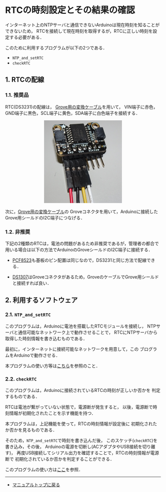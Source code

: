# RTCの時刻設定とその結果の確認

インターネット上のNTPサーバと通信できないArduinoは現在時刻を知ることができないため，
RTCを接続して現在時刻を取得するが，RTCに正しい時刻を設定する必要がある．

このために利用するプログラムが以下の2つである．

- ``NTP_and_setRTC``
- ``checkRTC``

## 1. RTCの配線

### 1.1. 推奨品
RTC(DS3231)の配線は，
[Grove用の変換ケーブル](https://www.seeedstudio.com/Grove-4-pin-Female-Jumper-to-Grove-4-pin-Conversion-Cable-5-PCs-per-PAck.html)を用いて，
VIN端子に赤色，GND端子に黒色，SCL端子に黄色，SDA端子に白色端子を接続する．

<div style="text-align: center;">
<img src="../images/DS3231.JPG" width="50%">
</div>



次に，[Grove用の変換ケーブル](https://www.seeedstudio.com/Grove-4-pin-Female-Jumper-to-Grove-4-pin-Conversion-Cable-5-PCs-per-PAck.html)の
Groveコネクタを用いて，Arduinoに接続したGrove用シールドのI2C端子につなげる．

### 1.2. 非推奨
下記の2種類のRTCは，電池の問題があるため非推奨であるが，管理者の都合で用いる場合は以下の方法でArduinoのGroveシールドのI2C端子に接続する．

- [PCF8523](https://www.adafruit.com/product/5189)も基板のピン配置は同じなので，DS3231と同じ方法で配線できる．

- [DS1307](https://wiki.seeedstudio.com/Grove-RTC/)はGroveコネクタがあるため，GroveのケーブルでGrove用シールドと接続すれば良い．

## 2. 利用するソフトウェア

### 2.1. ``NTP_and_setRTC``

このプログラムは，Arduinoに電池を搭載したRTCモジュールを接続し，
NTPサーバと通信可能なネットワーク上で動作させることで，
RTCにNTPサーバから取得した時刻情報を書き込むものである．

最初に，インターネットに接続可能なネットワークを用意して，この
ブログラムをArduinoで動作させる．

本プログラムの使い方等は[こちら](NTP_and_setRTC/README.md)を参照のこと．

### 2.2. ``checkRTC``
このプログラムは，Arduinoに接続されているRTCの時刻が正しいか否かを
判定するものである．

RTCは電池が繋がっていない状態で，電源断が発生すると，
以後，電源断で時刻情報が初期化されたことを示す機能を持つ．

本プログラムは，上記機能を使って，RTCの時刻情報が設定後に
初期化されたか否かを見るものである．

そのため，``NTP_and_setRTC``で時刻を書き込んだ後，
このスケッチ(``checkRTC``)を書き込み，その後，
Arduinoの電源を切断し(ACアダプタやUSB接続を切り離す)，
再度USB接続してシリアル出力を確認することで，RTCの時刻情報が電源断で
初期化されているか否かを判定することができる．

このプログラムの使い方は[ここ](checkRTC/README.md)を参照．

***

- [マニュアルトップに戻る](../Manual.md)



